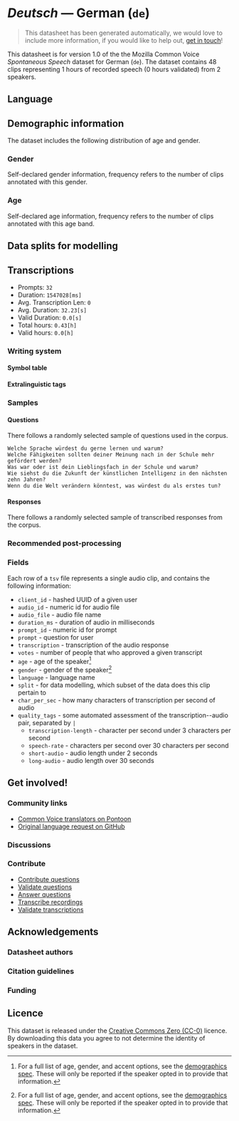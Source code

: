 # *Deutsch* &mdash; German (`de`)
> This datasheet has been generated automatically, we would love to include more information, if you would like to help out, [get in touch](https://github.com/common-voice/common-voice/blob/main/docs/COMMUNITIES.md)!

This datasheet is for version 1.0 of the the Mozilla Common Voice *Spontaneous Speech* dataset 
for German (`de`). The dataset contains 48 clips representing 1 hours of recorded
speech (0 hours validated) from 2 speakers.

## Language
<!-- {{LANGUAGE_DESCRIPTION}} -->
<!-- Provide a brief (1-2 paragraph) description of your language -->

## Demographic information
The dataset includes the following distribution of age and gender.
<!-- You can get a lot of the information in this section from https://analyzer.cv-toolbox.web.tr/browse -->

### Gender
Self-declared gender information, frequency refers to the number of clips annotated with this gender.
<!-- {{GENDER_TABLE}} -->
<!-- @ AUTOMATICALLY GENERATED @ -->
<!-- | Gender | Frequency |
|--------|-----------|
| male, masculine | ? |
| undeclared | ? |
| female, feminine | ? | -->

### Age
Self-declared age information, frequency refers to the number of clips annotated with this age band.
<!-- {{AGE_TABLE}} -->
<!-- @ AUTOMATICALLY GENERATED @ -->
<!-- | Age band | Frequency |
|----------|-----------|
| teens | ? |
| twenties | ? |
| thirties | ? |
| fourties | ? |
| fifties | ? |
   ...if other age ranges are present in your data, add rows... -->

## Data splits for modelling

## Transcriptions
* Prompts: `32`
* Duration: `1547028[ms]`
* Avg. Transcription Len: `0`
* Avg. Duration: `32.23[s]`
* Valid Duration: `0.0[s]`
* Total hours: `0.43[h]`
* Valid hours: `0.0[h]`
<!-- {{TRANSCRIPTIONS_DESCRIPTION}} -->
<!-- A description of the transcription system used -->

### Writing system
<!-- {{WRITING_SYSTEM_DESCRIPTION}} -->
<!-- @ OPTIONAL @ -->
<!-- A description of the writing system (or writing systems) used in the text corpus -->

#### Symbol table
<!-- {{ALPHABET_TABLE}} -->
<!-- @ OPTIONAL @ -->
<!-- If the writing system is alphabetic, you can include the valid alphabet here -->

#### Extralinguistic tags

### Samples

#### Questions
There follows a randomly selected sample of questions used in the corpus.

```
Welche Sprache würdest du gerne lernen und warum?
Welche Fähigkeiten sollten deiner Meinung nach in der Schule mehr gefördert werden?
Was war oder ist dein Lieblingsfach in der Schule und warum?
Wie siehst du die Zukunft der künstlichen Intelligenz in den nächsten zehn Jahren?
Wenn du die Welt verändern könntest, was würdest du als erstes tun?
```
<!-- {{QUESTIONS_SAMPLE}} -->

#### Responses
There follows a randomly selected sample of transcribed responses from the corpus.
<!-- {{TRANSCRIPTIONS_SAMPLE}} -->

### Recommended post-processing
<!-- {{RECOMMENDED_POSTPROCESSING_DESCRIPTION}} -->
<!-- @ OPTIONAL @ -->
<!-- What should people do before they use the data, for example Unicode normalisation or normalisation of extralinguistic tags -->

### Fields
Each row of a `tsv` file represents a single audio clip, and contains the following information:

* `client_id` - hashed UUID of a given user
* `audio_id` - numeric id for audio file
* `audio_file` - audio file name
* `duration_ms` - duration of audio in milliseconds
* `prompt_id` - numeric id for prompt
* `prompt` - question for user
* `transcription` - transcription of the audio response
* `votes` - number of people that who approved a given transcript
* `age` - age of the speaker[^1]
* `gender` - gender of the speaker[^1]
* `language` - language name
* `split` - for data modelling, which subset of the data does this clip pertain to
* `char_per_sec` - how many characters of transcription per second of audio
* `quality_tags` - some automated assessment of the transcription--audio pair, separated by `|`
   *  `transcription-length` - character per second under 3 characters per second
   * `speech-rate` - characters per second over 30 characters per second
   * `short-audio` - audio length under 2 seconds
   * `long-audio` - audio length over 30 seconds

#### 
[^1]: For a full list of age, gender, and accent options, see the
[demographics
spec](https://github.com/common-voice/common-voice/blob/main/web/src/stores/demographics.ts). These
will only be reported if the speaker opted in to provide that
information.

## Get involved!

### Community links
* [Common Voice translators on Pontoon](https://pontoon.mozilla.org/de/common-voice/contributors/)
* [Original language request on GitHub](https://github.com/common-voice/common-voice/issues/4970)
<!-- {{COMMUNITY_LINKS_LIST}} -->
<!-- @ OPTIONAL @ -->
<!-- Links to community chats / fora -->

### Discussions
<!-- {{DISCUSSION_LINKS_LIST}} -->
<!-- @ OPTIONAL @ -->
<!-- Any links to discussions, for example on Discourse or other fora or blogs can be included here -->

### Contribute
* [Contribute questions](https://commonvoice.mozilla.org/spontaneous-speech/beta/question)
* [Validate questions](https://commonvoice.mozilla.org/spontaneous-speech/beta/validate)
* [Answer questions](https://commonvoice.mozilla.org/spontaneous-speech/beta/prompts)
* [Transcribe recordings](https://commonvoice.mozilla.org/spontaneous-speech/beta/transcribe)
* [Validate transcriptions](https://commonvoice.mozilla.org/spontaneous-speech/beta/check-transcript)
<!-- {{CONTRIBUTE_LINKS_LIST}} -->
<!-- Here you can include links for how to contribute to the dataset -->

## Acknowledgements

### Datasheet authors
<!-- {{DATASHEET_AUTHORS_LIST}} -->
<!-- A list in the format of: Your Name &lt;email@email.com&gt; -->

### Citation guidelines
<!-- {{CITATION_DESCRIPTION}} -->
<!-- @ OPTIONAL @ -->
<!-- If you published a paper and would like people to cite it, you can include the BiBTeX here -->

### Funding
<!-- {{FUNDING_DESCRIPTION}} -->
<!-- @ OPTIONAL @ -->
<!-- If you received any funding, you can include the acknowledgement here -->

## Licence
This dataset is released under the [Creative Commons Zero (CC-0)](https://creativecommons.org/public-domain/cc0/) licence. By downloading this data
you agree to not determine the identity of speakers in the dataset.